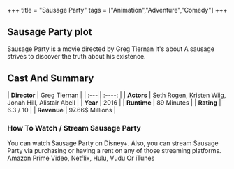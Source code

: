 +++
title = "Sausage Party"
tags = ["Animation","Adventure","Comedy"]
+++
## Sausage Party plot
Sausage Party is a movie directed by Greg Tiernan It's about A sausage strives to discover the truth about his existence.
## Cast And Summary
| **Director**      | Greg Tiernan |
    | :---        |    :----:   |
    |  **Actors** | Seth Rogen, Kristen Wiig, Jonah Hill, Alistair Abell |
    | **Year**   | 2016    |
    |  **Runtime** | 89 Minutes |
    |  **Rating** | 6.3 / 10 | 
    |  **Revenue** | 97.66$ Millions |
### How To Watch / Stream Sausage Party
You can watch Sausage Party on Disney+.
Also, you can stream Sausage Party via purchasing or having a rent on any of those streaming platforms.
Amazon Prime Video, Netflix, Hulu, Vudu Or iTunes